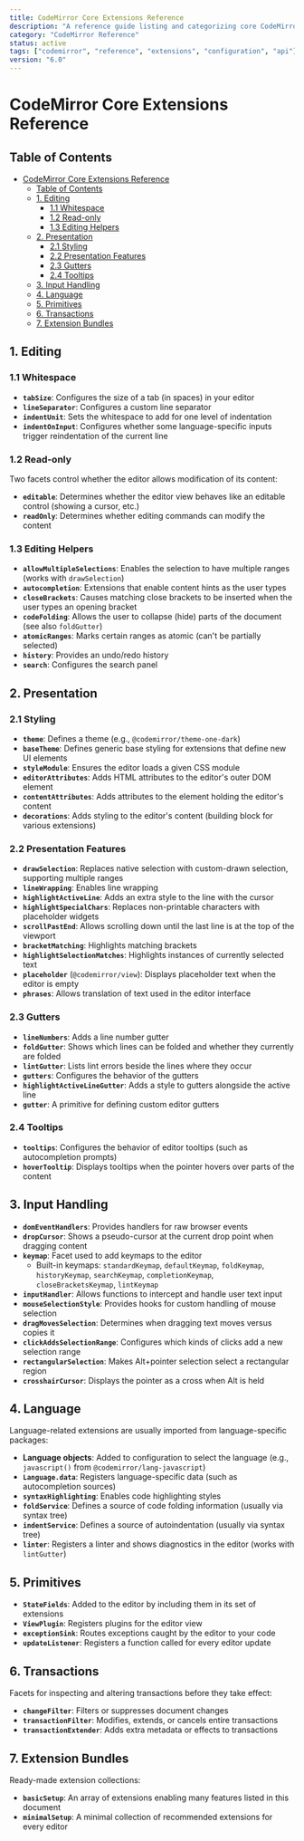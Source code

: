 ```yaml
---
title: CodeMirror Core Extensions Reference
description: "A reference guide listing and categorizing core CodeMirror 6 extensions for editing, presentation, input handling, language support, and more."
category: "CodeMirror Reference"
status: active
tags: ["codemirror", "reference", "extensions", "configuration", "api"]
version: "6.0"
---
```



# CodeMirror Core Extensions Reference

## Table of Contents
- [CodeMirror Core Extensions Reference](#codemirror-core-extensions-reference)
  - [Table of Contents](#table-of-contents)
  - [1. Editing](#1-editing)
    - [1.1 Whitespace](#11-whitespace)
    - [1.2 Read-only](#12-read-only)
    - [1.3 Editing Helpers](#13-editing-helpers)
  - [2. Presentation](#2-presentation)
    - [2.1 Styling](#21-styling)
    - [2.2 Presentation Features](#22-presentation-features)
    - [2.3 Gutters](#23-gutters)
    - [2.4 Tooltips](#24-tooltips)
  - [3. Input Handling](#3-input-handling)
  - [4. Language](#4-language)
  - [5. Primitives](#5-primitives)
  - [6. Transactions](#6-transactions)
  - [7. Extension Bundles](#7-extension-bundles)

## 1. Editing

### 1.1 Whitespace

- **`tabSize`**: Configures the size of a tab (in spaces) in your editor
- **`lineSeparator`**: Configures a custom line separator
- **`indentUnit`**: Sets the whitespace to add for one level of indentation
- **`indentOnInput`**: Configures whether some language-specific inputs trigger reindentation of the current line

### 1.2 Read-only

Two facets control whether the editor allows modification of its content:

- **`editable`**: Determines whether the editor view behaves like an editable control (showing a cursor, etc.)
- **`readOnly`**: Determines whether editing commands can modify the content

### 1.3 Editing Helpers

- **`allowMultipleSelections`**: Enables the selection to have multiple ranges (works with `drawSelection`)
- **`autocompletion`**: Extensions that enable content hints as the user types
- **`closeBrackets`**: Causes matching close brackets to be inserted when the user types an opening bracket
- **`codeFolding`**: Allows the user to collapse (hide) parts of the document (see also `foldGutter`)
- **`atomicRanges`**: Marks certain ranges as atomic (can't be partially selected)
- **`history`**: Provides an undo/redo history
- **`search`**: Configures the search panel

## 2. Presentation

### 2.1 Styling

- **`theme`**: Defines a theme (e.g., `@codemirror/theme-one-dark`)
- **`baseTheme`**: Defines generic base styling for extensions that define new UI elements
- **`styleModule`**: Ensures the editor loads a given CSS module
- **`editorAttributes`**: Adds HTML attributes to the editor's outer DOM element
- **`contentAttributes`**: Adds attributes to the element holding the editor's content
- **`decorations`**: Adds styling to the editor's content (building block for various extensions)

### 2.2 Presentation Features

- **`drawSelection`**: Replaces native selection with custom-drawn selection, supporting multiple ranges
- **`lineWrapping`**: Enables line wrapping
- **`highlightActiveLine`**: Adds an extra style to the line with the cursor
- **`highlightSpecialChars`**: Replaces non-printable characters with placeholder widgets
- **`scrollPastEnd`**: Allows scrolling down until the last line is at the top of the viewport
- **`bracketMatching`**: Highlights matching brackets
- **`highlightSelectionMatches`**: Highlights instances of currently selected text
- **`placeholder`** (`@codemirror/view`): Displays placeholder text when the editor is empty
- **`phrases`**: Allows translation of text used in the editor interface

### 2.3 Gutters

- **`lineNumbers`**: Adds a line number gutter
- **`foldGutter`**: Shows which lines can be folded and whether they currently are folded
- **`lintGutter`**: Lists lint errors beside the lines where they occur
- **`gutters`**: Configures the behavior of the gutters
- **`highlightActiveLineGutter`**: Adds a style to gutters alongside the active line
- **`gutter`**: A primitive for defining custom editor gutters

### 2.4 Tooltips

- **`tooltips`**: Configures the behavior of editor tooltips (such as autocompletion prompts)
- **`hoverTooltip`**: Displays tooltips when the pointer hovers over parts of the content

## 3. Input Handling

- **`domEventHandlers`**: Provides handlers for raw browser events
- **`dropCursor`**: Shows a pseudo-cursor at the current drop point when dragging content
- **`keymap`**: Facet used to add keymaps to the editor
  - Built-in keymaps: `standardKeymap`, `defaultKeymap`, `foldKeymap`, `historyKeymap`, `searchKeymap`, `completionKeymap`, `closeBracketsKeymap`, `lintKeymap`
- **`inputHandler`**: Allows functions to intercept and handle user text input
- **`mouseSelectionStyle`**: Provides hooks for custom handling of mouse selection
- **`dragMovesSelection`**: Determines when dragging text moves versus copies it
- **`clickAddsSelectionRange`**: Configures which kinds of clicks add a new selection range
- **`rectangularSelection`**: Makes Alt+pointer selection select a rectangular region
- **`crosshairCursor`**: Displays the pointer as a cross when Alt is held

## 4. Language

Language-related extensions are usually imported from language-specific packages:

- **Language objects**: Added to configuration to select the language (e.g., `javascript()` from `@codemirror/lang-javascript`)
- **`Language.data`**: Registers language-specific data (such as autocompletion sources)
- **`syntaxHighlighting`**: Enables code highlighting styles
- **`foldService`**: Defines a source of code folding information (usually via syntax tree)
- **`indentService`**: Defines a source of autoindentation (usually via syntax tree)
- **`linter`**: Registers a linter and shows diagnostics in the editor (works with `lintGutter`)

## 5. Primitives

- **`StateFields`**: Added to the editor by including them in its set of extensions
- **`ViewPlugin`**: Registers plugins for the editor view
- **`exceptionSink`**: Routes exceptions caught by the editor to your code
- **`updateListener`**: Registers a function called for every editor update

## 6. Transactions

Facets for inspecting and altering transactions before they take effect:

- **`changeFilter`**: Filters or suppresses document changes
- **`transactionFilter`**: Modifies, extends, or cancels entire transactions
- **`transactionExtender`**: Adds extra metadata or effects to transactions

## 7. Extension Bundles

Ready-made extension collections:

- **`basicSetup`**: An array of extensions enabling many features listed in this document
- **`minimalSetup`**: A minimal collection of recommended extensions for every editor
